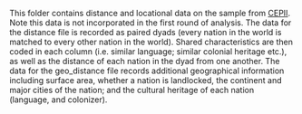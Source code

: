 This folder contains distance and locational data on the sample from [CEPII](http://www.cepii.fr/cepii/en/bdd_modele/bdd.asp). Note this data is not incorporated in the first round of analysis. The data for the distance file is recorded as paired dyads (every nation in the world is matched to every other nation in the world). Shared characteristics are then coded in each column (i.e. similar language; similar colonial heritage etc.), as well as the distance of each nation in the dyad from one another. The data for the geo_distance file records additional geographical information including surface area, whether a nation is landlocked, the continent and major cities of the nation; and the cultural heritage of each nation (language, and colonizer).
